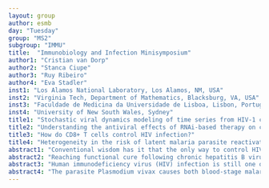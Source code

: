 ```yaml
---
layout: group
author: esmb
day: "Tuesday"
group: "MS2"
subgroup: "IMMU"
title:  "Immunobiology and Infection Minisymposium"
author1: "Cristian van Dorp"
author2: "Stanca Ciupe"
author3: "Ruy Ribeiro"
author4: "Eva Stadler"
inst1: "Los Alamos National Laboratory, Los Alamos, NM, USA"
inst2: "Virginia Tech, Department of Mathematics, Blacksburg, VA, USA"
inst3: "Faculdade de Medicina da Universidade de Lisboa, Lisbon, Portugal"
inst4: "University of New South Wales, Sydney"
title1: "Stochastic viral dynamics modeling of time series from HIV-1 cure experiments in macaque and mouse models"
title2: "Understanding the antiviral effects of RNAi-based therapy on chronic hepatitis B infection"
title3: "How do CD8+ T cells control HIV infection?"
title4: "Heterogeneity in the risk of latent malaria parasite reactivation explains the timing and pattern of infection recurrences in (Plasmodium vivax) malaria endemic settings"
abstract1: "Conventional wisdom has it that the only way to control HIV-1 infection is lifelong antiretroviral drug therapy (ART). However recent observations indicate that functional cure, i.e., control of HIV infection in absence of ART, is possible. Treatment strategies to achieve functional cure have therefore become a very active area of research. The efforts to develop a functional cure for HIV-1 must overcome the persistence of the latent reservoir of infected CD4+ T cells. These cells contain integrated HIV-1 DNA and are both long-lived and can re-active producing new viral particles that re-establish infection after ART interruption. All progress towards a HIV-1 cure must contend with this problem. Proposed strategies for curing HIV-1 include methods to reduce the size of the reservoir, or induce immune responses that can prevent viral rebound after ART interruption. Such novel treatments are typically tested in the macaque model or in humanized mice. We analyze data from two such studies: a macaque model to assess the effect of early ART initiation, which may limit latent reservoir size, and a CD4+ T-cell xenograft mouse model to assess the effect of immuno-therapies targeted at HIV-specific CD8+ T cells (HSTs). Stochasticity plays a major role in both these experiments. The formation of the latent reservoir and reactivation from this reservoir leading to viral rebound are both thought to be highly stochastic processes. In the mouse model, the virus escapes from the CD8+ T-cell immune response in a largely unpredictable manner, despite the fact that biological variation between repeated experiments is reduced to a minimum. We are therefore motivated to develop stochastic viral dynamics models to describe the data, rather than the standard deterministic viral dynamics model, and further, we estimate parameters using Sequential Monte Carlo methods for panel data. This allows us to integrate data from repeated experiments in our inference. In our investigation of early SIV infection with macaque data, we compare different models of reservoir formation. We show that a model in which reservoir establishment saturates at high viral loads, can reconcile early establishment with the observed distribution of rebound times. In our investigation of immuno-therapies with mouse data, we succeed in disentangling viral rebound due to escape from the HST response, from rebound due to typical expansion and contraction dynamics of the HSTs." 
abstract2: "Reaching functional cure following chronic hepatitis B virus infections is hindered difficult by the presence of large numbers of HBsAg in the blood of infected patients. Therapies with the RNA interfer- ence drug ARC-520, which silence viral translation, together with daily administration of the nucleoside analogue drug entecavir have showed reduction in the overall levels of serum HBsAg in HBeAg-positive, treatment naive patients. Understanding the relative effects of ARC-520 alone, and in combination with entecavir, is particularly important in informing the development of new generation antiHBsAg drugs. A mathematical model describing the mechanistic interactions between HBV DNA, HBsAg, and HBeAg in the presence of ARC-520 and entecavir has been developed. We fitted the model to patient data and investigated the long term dynamics of the virus and viral protein titers under entecavir alone and under combination therapy. We run in silico boosting experiments and used them to determine the tradeoff between viral protein decay and drug induced toxicity. Such results can inform policy."
abstract3: "Human immunodeficiency virus (HIV) infection is still one of the most important causes of morbidity and mortality in the world, with a disproportionate human and economic burden especially in poorer countries. Despite many years of intense research, an aspect that still is not well understood is what immune mechanisms control the viral load during the prolonged asymptomatic stage of infection. Because CD8+ T cells have been implicated in this control by multiple lines of evidence, there has been a focus on understanding the potential mechanisms of action of this immune effector population. One type of experiment used to this end has been depleting these cells with monoclonal antibodies in the SIV-macaque model and then studying the effect of that depletion on the viral dynamics. These experiments generated controversial results, with dynamical models developed to help interpret these data leading to conflicting conclusions. We propose a new explanation for these results and provide both new experimental data and modeling evidence that helps to reconcile previous observations. In this hypothesis the main effect of CD8+ T cells occurs before viral integration."
abstract4: "The parasite Plasmodium vivax causes both blood-stage malaria infection and the formation of latent liver-stage parasites called hypnozoites. These recurrence of infection through hypnozoite activation is a major contributor to the total new infections in Plasmodium vivax endemic regions. After being treated for a single infection it is well known that some individuals will experience a second recurrence very rapidly while others will not experience a recurrence for some time. The mechanisms governing the ‘schedule’ of reactivation are not completely understood. A variety of conceptual models have been proposed, including a ‘biological clock’ mechanism, induction by external factors such as fever, or simply random reactivation of hypnozoites. In addition to these models, we propose an alternative explanation that there is heterogeneity in the risk of malaria relapse within the population. To explore the mechanisms governing P. vivax recurrence, we constructed differential equation models of each of the above conceptual models of hypnozoite reactivation. The models were compared, through fitting and simulation, to previously published time-to-infection data from a malaria endemic region following 1299 people for about one year. The data used in our study provided a powerful opportunity to study the mechanisms underlying P. vivax relapse because rather than including only a single infection event for each individual, multiple occurrences were recorded in many individuals over a one-year follow-up. However, the multiple measurements within each individual added complexity to fitting our custom time-to-infection model and required us to build these models within a mixed-effects type model framework. Our results show that the models with population heterogeneity in the reactivation rate provided the simplest and best explanation of the data and unlike the other conceptual models, heterogeneity could explain the observed patterns of P. vivax recurrences between individuals."
---
```

